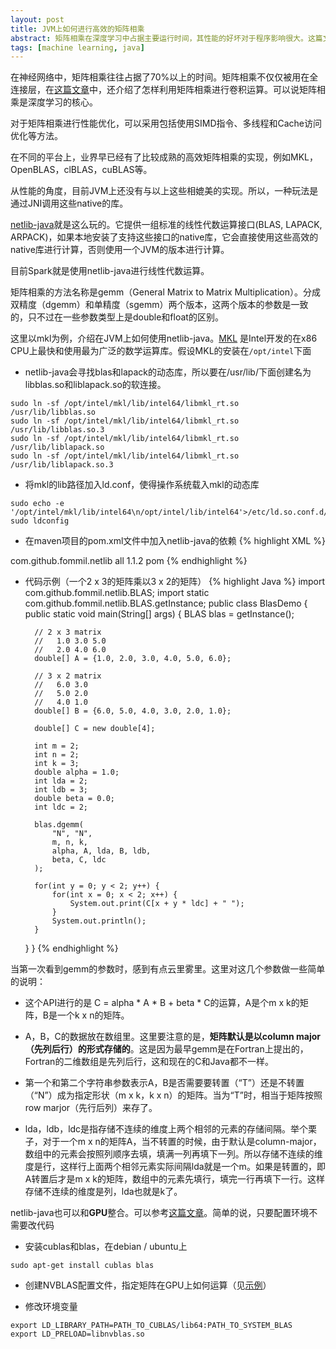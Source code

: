 ```yaml
---
layout: post
title: JVM上如何进行高效的矩阵相乘
abstract: 矩阵相乘在深度学习中占据主要运行时间，其性能的好坏对于程序影响很大。这篇文章介绍如何在JVM上通过使用native的数学运算库在CPU和GPU上面进行高效的矩阵相乘。
tags: [machine learning, java]
---
```


在神经网络中，矩阵相乘往往占据了70%以上的时间。矩阵相乘不仅仅被用在全连接层，在[这篇文章](http://petewarden.com/2015/04/20/why-gemm-is-at-the-heart-of-deep-learning/)中，还介绍了怎样利用矩阵相乘进行卷积运算。可以说矩阵相乘是深度学习的核心。

对于矩阵相乘进行性能优化，可以采用包括使用SIMD指令、多线程和Cache访问优化等方法。

在不同的平台上，业界早已经有了比较成熟的高效矩阵相乘的实现，例如MKL，OpenBLAS，clBLAS，cuBLAS等。

从性能的角度，目前JVM上还没有与以上这些相媲美的实现。所以，一种玩法是通过JNI调用这些native的库。

[netlib-java](https://github.com/fommil/netlib-java)就是这么玩的。它提供一组标准的线性代数运算接口(BLAS, LAPACK, ARPACK)，如果本地安装了支持这些接口的native库，它会直接使用这些高效的native库进行计算，否则使用一个JVM的版本进行计算。

目前Spark就是使用netlib-java进行线性代数运算。

矩阵相乘的方法名称是gemm（General Matrix to Matrix Multiplication）。分成双精度（dgemm）和单精度（sgemm）两个版本，这两个版本的参数是一致的，只不过在一些参数类型上是double和float的区别。

这里以mkl为例，介绍在JVM上如何使用netlib-java。[MKL](https://software.intel.com/en-us/intel-mkl) 是Intel开发的在x86 CPU上最快和使用最为广泛的数学运算库。假设MKL的安装在<code>/opt/intel</code>下面

* netlib-java会寻找blas和lapack的动态库，所以要在/usr/lib/下面创建名为libblas.so和liblapack.so的软连接。
<pre style="overflow:auto;word-wrap:inherit;white-space:pre;">
<code>sudo ln -sf /opt/intel/mkl/lib/intel64/libmkl_rt.so /usr/lib/libblas.so</code>
<code>sudo ln -sf /opt/intel/mkl/lib/intel64/libmkl_rt.so /usr/lib/libblas.so.3</code>
<code>sudo ln -sf /opt/intel/mkl/lib/intel64/libmkl_rt.so /usr/lib/liblapack.so</code>
<code>sudo ln -sf /opt/intel/mkl/lib/intel64/libmkl_rt.so /usr/lib/liblapack.so.3</code>
</pre>

* 将mkl的lib路径加入ld.conf，使得操作系统载入mkl的动态库
<pre style="overflow:auto;word-wrap:inherit;white-space:pre;">
<code>sudo echo -e '/opt/intel/mkl/lib/intel64\n/opt/intel/lib/intel64'>/etc/ld.so.conf.d/libblas.conf</code>
<code>sudo ldconfig</code>
</pre>

* 在maven项目的pom.xml文件中加入netlib-java的依赖
{% highlight XML %}
<dependency>
    <groupId>com.github.fommil.netlib</groupId>
    <artifactId>all</artifactId>
    <version>1.1.2</version>
    <type>pom</type>
</dependency>
{% endhighlight %}

* 代码示例（一个2 x 3的矩阵乘以3 x 2的矩阵）
{% highlight Java %}
import com.github.fommil.netlib.BLAS;
import static com.github.fommil.netlib.BLAS.getInstance;
public class BlasDemo {
    public static void main(String[] args) {
        BLAS blas = getInstance();

        // 2 x 3 matrix
        //   1.0 3.0 5.0
        //   2.0 4.0 6.0
        double[] A = {1.0, 2.0, 3.0, 4.0, 5.0, 6.0};

        // 3 x 2 matrix
        //   6.0 3.0
        //   5.0 2.0
        //   4.0 1.0
        double[] B = {6.0, 5.0, 4.0, 3.0, 2.0, 1.0};

        double[] C = new double[4];

        int m = 2;
        int n = 2;
        int k = 3;
        double alpha = 1.0;
        int lda = 2;
        int ldb = 3;
        double beta = 0.0;
        int ldc = 2;

        blas.dgemm(
            "N", "N",
            m, n, k,
            alpha, A, lda, B, ldb,
            beta, C, ldc
        );

        for(int y = 0; y < 2; y++) {
            for(int x = 0; x < 2; x++) {
                System.out.print(C[x + y * ldc] + " ");
            }
            System.out.println();
        }
    }
}
{% endhighlight %}

当第一次看到gemm的参数时，感到有点云里雾里。这里对这几个参数做一些简单的说明：

* 这个API进行的是 C = alpha * A * B + beta * C的运算，A是个m x k的矩阵，B是一个k x n的矩阵。

* A，B，C的数据放在数组里。这里要注意的是，**矩阵默认是以column major（先列后行）的形式存储的**。这是因为最早gemm是在Fortran上提出的，Fortran的二维数组是先列后行，这和现在的C和Java都不一样。

* 第一个和第二个字符串参数表示A，B是否需要要转置（“T”）还是不转置（“N”）成为指定形状（m x k，k x n）的矩阵。当为“T”时，相当于矩阵按照row marjor（先行后列）来存了。

* lda，ldb，ldc是指存储不连续的维度上两个相邻的元素的存储间隔。举个栗子，对于一个m x n的矩阵A，当不转置的时候，由于默认是column-major，数组中的元素会按照列顺序去填，填满一列再填下一列。所以存储不连续的维度是行，这样行上面两个相邻元素实际间隔lda就是一个m。如果是转置的，即A转置后才是m x k的矩阵，数组中的元素先填行，填完一行再填下一行。这样存储不连续的维度是列，lda也就是k了。

netlib-java也可以和**GPU**整合。可以参考[这篇文章](https://github.com/fommil/netlib-java/wiki/NVBLAS)。简单的说，只要配置环境不需要改代码

* 安装cublas和blas，在debian / ubuntu上
<pre style="overflow:auto;word-wrap:inherit;white-space:pre;">
<code>sudo apt-get install cublas blas</code>
</pre>

* 创建NVBLAS配置文件，指定矩阵在GPU上如何运算（见[示例](http://docs.nvidia.com/cuda/nvblas/)）

* 修改环境变量
<pre style="overflow:auto;word-wrap:inherit;white-space:pre;">
<code>export LD_LIBRARY_PATH=PATH_TO_CUBLAS/lib64:PATH_TO_SYSTEM_BLAS</code>
<code>export LD_PRELOAD=libnvblas.so</code>
</pre>
